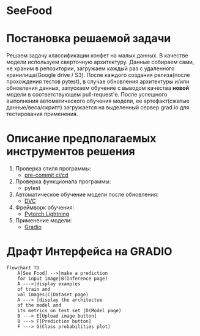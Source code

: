# SeeFood

# Постановка решаемой задачи

Решаем задачу классификации конфет на малых данных. В качестве модели используем
сверточную архитектуру. Данные собираем сами, не храним в репозитории, загружаем
каждый раз с удаленного хранилища(Google drive / S3). После каждого создания
релиза(после прохождения тестов pytest), в случае обновления архитектуры и/или
обновления данных, запускаем обучение с выводом качества **новой** модели в
соответствующем pull-request'е. После успешного выполнения автоматического
обучения модели, ее артефакт(сжатые данные/веса/скрипт) загружается на
выделенный сервер grad.io для тестирования применения.

# Описание предполагаемых инструментов решения

1. Проверка стиля программы:
   - [pre-commit ci/cd](https://github.com/apps/pre-commit-ci)
2. Проверка функционала программы:
   - pytest
3. Автоматическое обучение модели после обновления:
   - [DVC](https://dvc.org/doc/api-reference)
4. Фреймворк обучения:
   - [Pytorch Lightning](https://lightning.ai/docs/pytorch/stable/)
5. Применение модели:
   - [Gradio](https://www.gradio.app/)

# Драфт Интерфейса на GRADIO

```mermaid
flowchart TD
    A[See Food] -->|make a prediction
    for input image|B(Inference page)
    A --->|display examples
    of train and
    val images|C(Dataset page)
    A ---> |display the architectue
    of the model and
    its metrics on test set |D(Model page)
    B ---> E[Upload image button]
    B ---> F[Prediction button]
    F ---> G(Class probabilities plot)
```
